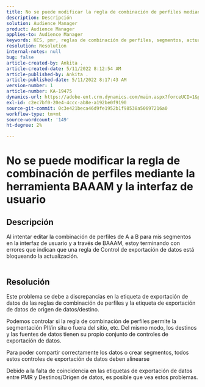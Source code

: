 ```yaml
---
title: No se puede modificar la regla de combinación de perfiles mediante la herramienta BAAAM y la interfaz de usuario
description: Descripción
solution: Audience Manager
product: Audience Manager
applies-to: Audience Manager
keywords: KCS, pmr, reglas de combinación de perfiles, segmentos, actualizar, editar
resolution: Resolution
internal-notes: null
bug: false
article-created-by: Ankita .
article-created-date: 5/11/2022 8:12:54 AM
article-published-by: Ankita .
article-published-date: 5/11/2022 8:17:43 AM
version-number: 1
article-number: KA-19475
dynamics-url: https://adobe-ent.crm.dynamics.com/main.aspx?forceUCI=1&pagetype=entityrecord&etn=knowledgearticle&id=19c23222-02d1-ec11-a7b5-0022480a8d10
exl-id: c2ec7bf0-20e4-4ccc-ab8e-a192be0f9190
source-git-commit: 0c3e421beca46d9fe1952b1f98538a50697216a0
workflow-type: tm+mt
source-wordcount: '149'
ht-degree: 2%

---
```


# No se puede modificar la regla de combinación de perfiles mediante la herramienta BAAAM y la interfaz de usuario

## Descripción

Al intentar editar la combinación de perfiles de A a B para mis segmentos en la interfaz de usuario y a través de BAAAM, estoy terminando con errores que indican que una regla de Control de exportación de datos está bloqueando la actualización.
<br> 

## Resolución


Este problema se debe a discrepancias en la etiqueta de exportación de datos de las reglas de combinación de perfiles y la etiqueta de exportación de datos de origen de datos/destino.

Podemos controlar si la regla de combinación de perfiles permite la segmentación PII/in situ o fuera del sitio, etc. Del mismo modo, los destinos y las fuentes de datos tienen su propio conjunto de controles de exportación de datos.

Para poder compartir correctamente los datos o crear segmentos, todos estos controles de exportación de datos deben alinearse

Debido a la falta de coincidencia en las etiquetas de exportación de datos entre PMR y Destinos/Origen de datos, es posible que vea estos problemas.
